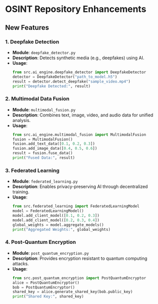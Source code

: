 
# OSINT Repository Enhancements

## New Features

### 1. Deepfake Detection
- **Module**: `deepfake_detector.py`
- **Description**: Detects synthetic media (e.g., deepfakes) using AI.
- **Usage**:
    ```python
    from src.ai_engine.deepfake_detector import DeepfakeDetector
    detector = DeepfakeDetector("path_to_model.h5")
    result = detector.detect_deepfake("sample_video.mp4")
    print("Deepfake Detected:", result)
    ```

### 2. Multimodal Data Fusion
- **Module**: `multimodal_fusion.py`
- **Description**: Combines text, image, video, and audio data for unified analysis.
- **Usage**:
    ```python
    from src.ai_engine.multimodal_fusion import MultimodalFusion
    fusion = MultimodalFusion()
    fusion.add_text_data([0.1, 0.2, 0.3])
    fusion.add_image_data([0.4, 0.5, 0.6])
    result = fusion.fuse_data()
    print("Fused Data:", result)
    ```

### 3. Federated Learning
- **Module**: `federated_learning.py`
- **Description**: Enables privacy-preserving AI through decentralized training.
- **Usage**:
    ```python
    from src.federated_learning import FederatedLearningModel
    model = FederatedLearningModel()
    model.add_client_model([0.1, 0.2, 0.3])
    model.add_client_model([0.2, 0.3, 0.4])
    global_weights = model.aggregate_models()
    print("Aggregated Weights:", global_weights)
    ```

### 4. Post-Quantum Encryption
- **Module**: `post_quantum_encryption.py`
- **Description**: Provides encryption resistant to quantum computing attacks.
- **Usage**:
    ```python
    from src.post_quantum_encryption import PostQuantumEncryptor
    alice = PostQuantumEncryptor()
    bob = PostQuantumEncryptor()
    shared_key = alice.generate_shared_key(bob.public_key)
    print("Shared Key:", shared_key)
    ```
